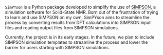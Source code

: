 `SimPYson` is a Python package developed to simplify the use of [SIMPSON](https://inano.au.dk/about/research-centers-and-projects/nmr/software/simpson), a simulation software for Solid-State NMR. Born out of the frustration of trying to learn and use SIMPSON on my own, SimPYson aims to streamline the process by converting results from DFT calculations into SIMPSON input files and reading output files from SIMPSON simulations.

Currently, the project is in its early stages. In the future, we plan to include SIMPSON simulation templates to streamline the process and lower the barrier for users starting with SIMPSON simulations.


